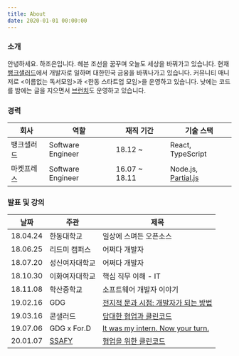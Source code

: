 ```yaml
---
title: About
date: 2020-01-01 00:00:00
---
```

### 소개
안녕하세요. 하조은입니다. 헤븐 조선을 꿈꾸며 오늘도 세상을 바꿔가고 있습니다. 현재 [뱅크샐러드](https://rainist.com/)에서 개발자로 일하며 대한민국 금융을 바꿔나가고 있습니다. 커뮤니티 매니저로 <이름없는 독서모임>과 <한동 스타트업 모임>을 운영하고 있습니다. 낮에는 코드를 밤에는 글을 지으면서 [브런치](https://brunch.co.kr/@joeun)도 운영하고 있습니다.


### 경력
|회사|역할|재직 기간|기술 스택|
|---|---|---|---|
| 뱅크샐러드 | Software Engineer | 18.12 ~ | React, TypeScript |
| 마켓프레스 | Software Engineer | 16.07 ~ 18.11 | Node.js, [Partial.js](https://marpple.github.io/partial.js/) |


### 발표 및 강의
|날짜|주관|제목|
|---|---|---|
| 18.04.24 | 한동대학교 | 일상에 스며든 오픈소스 |
| 18.06.25 | 리드미 캠퍼스 | 어쩌다 개발자 |
| 18.07.20 | 성신여자대학교 | 어쩌다 개발자 |
| 18.10.30 | 이화여자대학교 | 핵심 직무 이해 - IT |
| 18.11.08 | 학산중학교 | 소프트웨어 개발자 이야기 |
| 19.02.16 | GDG | [전지적 문과 시점: 개발자가 되는 방법](https://speakerdeck.com/joeun_ha/190216-gdg) |
| 19.03.16 | 콘샐러드 | [담대한 협업과 클린코드](https://speakerdeck.com/joeun_ha/190316-con-salad) |
| 19.07.06 | GDG x For.D | [It was my intern. Now your turn.](https://speakerdeck.com/joeun_ha/190706-gdg-x-for-dot-d) |
| 20.01.07 | [SSAFY](https://www.ssafy.com/ksp/jsp/swp/swpMain.jsp) | [협업을 위한 클린코드](https://speakerdeck.com/joeun_ha/200107-ssafy) |


